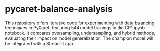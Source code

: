 # pycaret-balance-analysis
This repository offers iterative code for experimenting with data balancing techniques in PyCaret, featuring 544 model trainings in the CP1.ipynb notebook. It compares oversampling, undersampling, and hybrid methods, evaluating their impact on model generalization. The champion model will be integrated with a Streamlit app.
